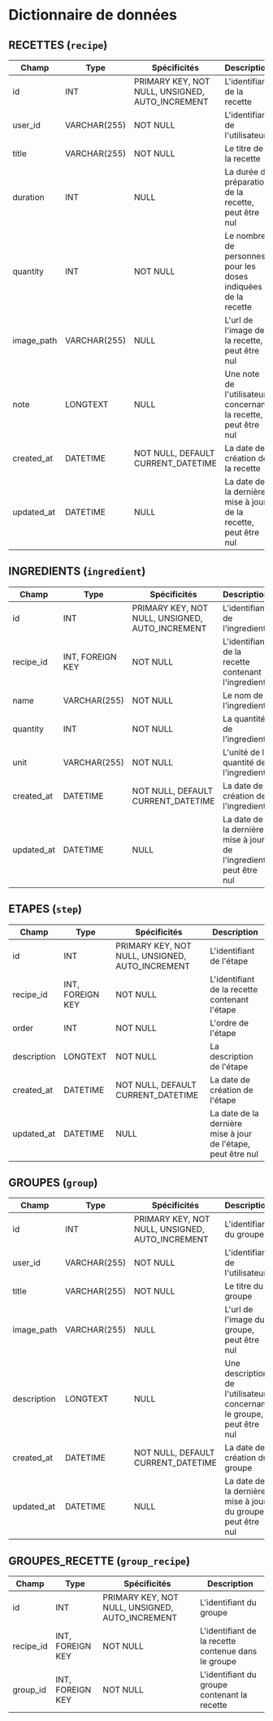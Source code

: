 # Dictionnaire de données


## RECETTES (`recipe`)

| Champ | Type | Spécificités | Description | 
| - | - | - | - | 
| id | INT | PRIMARY KEY, NOT NULL, UNSIGNED, AUTO_INCREMENT | L'identifiant de la recette | 
| user_id | VARCHAR(255) | NOT NULL | L'identifiant de l'utilisateur | 
| title | VARCHAR(255) | NOT NULL | Le titre de la recette | 
| duration | INT | NULL | La durée de préparation de la recette, peut être nul | 
| quantity | INT | NOT NULL | Le nombre de personnes pour les doses indiquées de la recette | 
| image_path | VARCHAR(255) | NULL | L'url de l'image de la recette, peut être nul | 
| note | LONGTEXT | NULL | Une note de l'utilisateur concernant la recette, peut être nul | 
| created_at | DATETIME | NOT NULL, DEFAULT CURRENT_DATETIME | La date de création de la recette | 
| updated_at | DATETIME | NULL | La date de la dernière mise à jour de la recette, peut être nul | 


## INGREDIENTS (`ingredient`)

| Champ | Type | Spécificités | Description | 
| - | - | - | - | 
| id | INT | PRIMARY KEY, NOT NULL, UNSIGNED, AUTO_INCREMENT | L'identifiant de l'ingredient | 
| recipe_id | INT, FOREIGN KEY | NOT NULL | L'identifiant de la recette contenant l'ingredient | 
| name | VARCHAR(255) | NOT NULL | Le nom de l'ingredient |
| quantity | INT | NOT NULL | La quantité de l'ingredient | 
| unit | VARCHAR(255) | NOT NULL | L'unité de la quantité de l'ingredient |
| created_at | DATETIME | NOT NULL, DEFAULT CURRENT_DATETIME | La date de création de l'ingredient | 
| updated_at | DATETIME | NULL | La date de la dernière mise à jour de l'ingredient, peut être nul | 


## ETAPES (`step`)

| Champ | Type | Spécificités | Description | 
| - | - | - | - | 
| id | INT | PRIMARY KEY, NOT NULL, UNSIGNED, AUTO_INCREMENT | L'identifiant de l'étape | 
| recipe_id | INT, FOREIGN KEY | NOT NULL | L'identifiant de la recette contenant l'étape | 
| order | INT | NOT NULL | L'ordre de l'étape |
| description | LONGTEXT | NOT NULL | La description de l'étape |
| created_at | DATETIME | NOT NULL, DEFAULT CURRENT_DATETIME | La date de création de l'étape | 
| updated_at | DATETIME | NULL | La date de la dernière mise à jour de l'étape, peut être nul | 


## GROUPES (`group`)

| Champ | Type | Spécificités | Description | 
| - | - | - | - | 
| id | INT | PRIMARY KEY, NOT NULL, UNSIGNED, AUTO_INCREMENT | L'identifiant du groupe | 
| user_id | VARCHAR(255) | NOT NULL | L'identifiant de l'utilisateur | 
| title | VARCHAR(255) | NOT NULL | Le titre du groupe |
| image_path | VARCHAR(255) | NULL | L'url de l'image du groupe, peut être nul | 
| description | LONGTEXT | NULL | Une description de l'utilisateur concernant le groupe, peut être nul | 
| created_at | DATETIME | NOT NULL, DEFAULT CURRENT_DATETIME | La date de création du groupe | 
| updated_at | DATETIME | NULL | La date de la dernière mise à jour du groupe, peut être nul |


## GROUPES_RECETTE (`group_recipe`)

| Champ | Type | Spécificités | Description | 
| - | - | - | - | 
| id | INT | PRIMARY KEY, NOT NULL, UNSIGNED, AUTO_INCREMENT | L'identifiant du groupe | 
| recipe_id | INT, FOREIGN KEY | NOT NULL | L'identifiant de la recette contenue dans le groupe |
| group_id | INT, FOREIGN KEY | NOT NULL | L'identifiant du groupe contenant la recette |

